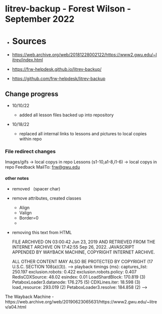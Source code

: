 # litrev-backup - Forest Wilson - September 2022

* # Sources
- https://web.archive.org/web/20181228002122/https://www2.gwu.edu/~litrev/index.html

- https://frw-helpdesk.github.io/litrev-backup/

- https://github.com/frw-helpdesk/litrev-backup

## Change progress
* 10/10/22
    - added all lesson files backed up into repository

* 10/18/22
    - replaced all internal links to lessons and pictures to local copies within repo

### File redirect changes
Images/gifs -> local copys in repo
Lessons (s1-10,a1-8,i1-6) -> local copys in repo
Feedback MailTo: frw@gwu.edu

#### other notes
 - removed &nbsp; (spacer char)

 - remove attributes, created classes
    - Align
    - Valign
    - Border=0
    - <center>

 - removing this text from HTML
    <p>
     FILE ARCHIVED ON 03:00:42 Jun 23, 2019 AND RETRIEVED FROM THE
     INTERNET ARCHIVE ON 17:42:55 Sep 26, 2022.
     JAVASCRIPT APPENDED BY WAYBACK MACHINE, COPYRIGHT INTERNET ARCHIVE.

     ALL OTHER CONTENT MAY ALSO BE PROTECTED BY COPYRIGHT (17 U.S.C.
     SECTION 108(a)(3)). -->
      playback timings (ms):
    captures_list: 250.197
  exclusion.robots: 0.422
  exclusion.robots.policy: 0.407
  RedisCDXSource: 48.02
  esindex: 0.01
  LoadShardBlock: 170.819 (3)
  PetaboxLoader3.datanode: 176.275 (5)
  CDXLines.iter: 18.598 (3)
  load_resource: 293.019 (2)
  PetaboxLoader3.resolve: 184.858 (2) -->
  
  </p>
        <style type="text/css">
        body {
          margin-top:0 !important;
          padding-top:0 !important;
          /*min-width:800px !important;*/
        }
        </style>
        <script>__wm.rw(0);</script>
        <div id="wm-ipp-base" lang="en" style="display: block; direction: ltr;">
        </div><div id="wm-ipp-print">The Wayback Machine - https://web.archive.org/web/20190623065631/https://www2.gwu.edu/~litrev/a04.html</div>
        <script type="text/javascript">//<![CDATA[
        __wm.bt(675,27,25,2,"web","https://www2.gwu.edu/~litrev/a04.html","20190623065631",1996,"/_static/",["/_static/css/banner-styles.css?v=fantwOh2","/_static/css/iconochive.css?v=qtvMKcIJ"], false);
          __wm.rw(1);
        //]]></script>
        <!-- END WAYBACK TOOLBAR INSERT -->
        &nbsp;